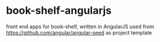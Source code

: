 # book-shelf-angularjs
front end apps for book-shelf, written in AngularJS
used from https://github.com/angular/angular-seed as project template
